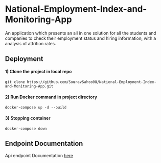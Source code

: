 # National-Employment-Index-and-Monitoring-App
An application which presents an all in one solution for all the students and companies to check their employment status and hiring information, with a analysis of attrition rates.

## Deployment

#### 1) Clone the project in local repo
```
git clone https://github.com/SouravSahoo08/National-Employment-Index-and-Monitoring-App.git
```
#### 2) Run Docker command in project directory
```
docker-compose up -d --build
```
#### 3) Stopping container
```
docker-compose down
```

## Endpoint Documentation 
Api endpoint Documentation [here](https://documenter.getpostman.com/view/19415022/2s9YsMBBcJ)
